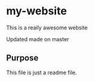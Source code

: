 # my-website

This is a really awesome website

Updated made on master

## Purpose

This file is just a readme file.
